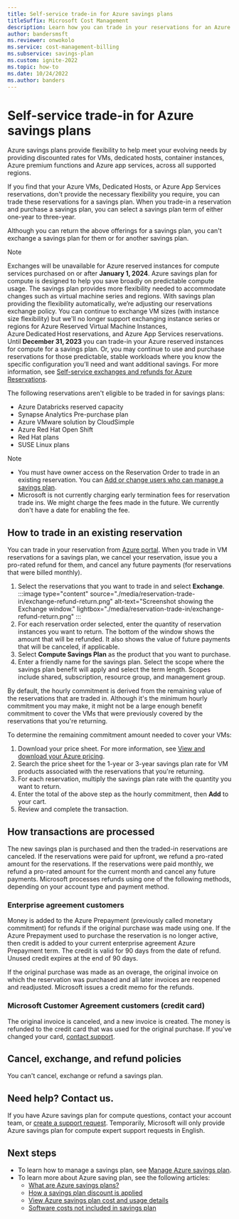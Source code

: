 ```yaml
---
title: Self-service trade-in for Azure savings plans
titleSuffix: Microsoft Cost Management
description: Learn how you can trade in your reservations for an Azure saving plan.
author: bandersmsft
ms.reviewer: onwokolo
ms.service: cost-management-billing
ms.subservice: savings-plan
ms.custom: ignite-2022
ms.topic: how-to
ms.date: 10/24/2022
ms.author: banders
---
```


# Self-service trade-in for Azure savings plans

Azure savings plans provide flexibility to help meet your evolving needs by providing discounted rates for VMs, dedicated hosts, container instances, Azure premium functions and Azure app services, across all supported regions.

If you find that your Azure VMs, Dedicated Hosts, or Azure App Services reservations, don't provide the necessary flexibility you require, you can trade these reservations for a savings plan. When you trade-in a reservation and purchase a savings plan, you can select a savings plan term of either one-year to three-year.

Although you can return the above offerings for a savings plan, you can't exchange a savings plan for them or for another savings plan.

> [!NOTE]
> Exchanges will be unavailable for Azure reserved instances for compute services purchased on or after **January 1, 2024**. Azure savings plan for compute is designed to help you save broadly on predictable compute usage. The savings plan provides more flexibility needed to accommodate changes such as virtual machine series and regions. With savings plan providing the flexibility automatically, we’re adjusting our reservations exchange policy. You can continue to exchange VM sizes (with instance size flexibility) but we'll no longer support exchanging instance series or regions for Azure Reserved Virtual Machine Instances, Azure Dedicated Host reservations, and Azure App Services reservations. Until **December 31, 2023** you can trade-in your Azure reserved instances for compute for a savings plan. Or, you may continue to use and purchase reservations for those predictable, stable workloads where you know the specific configuration you’ll need and want additional savings. For more information, see [Self-service exchanges and refunds for Azure Reservations](../reservations/exchange-and-refund-azure-reservations.md).

The following reservations aren't eligible to be traded in for savings plans:

- Azure Databricks reserved capacity
- Synapse Analytics Pre-purchase plan
- Azure VMware solution by CloudSimple
- Azure Red Hat Open Shift
- Red Hat plans
- SUSE Linux plans

> [!NOTE]
> - You must have owner access on the Reservation Order to trade in an existing reservation. You can [Add or change users who can manage a savings plan](manage-savings-plan.md#who-can-manage-a-savings-plan).
> - Microsoft is not currently charging early termination fees for reservation trade ins. We might charge the fees made in the future. We currently don't have a date for enabling the fee.

## How to trade in an existing reservation

You can trade in your reservation from [Azure portal](https://portal.azure.com/#blade/Microsoft_Azure_Reservations/ReservationsBrowseBlade). When you trade in VM reservations for a savings plan, we cancel your reservation, issue you a pro-rated refund for them, and cancel any future payments (for reservations that were billed monthly).

1. Select the reservations that you want to trade in and select **Exchange**.  
  :::image type="content" source="./media/reservation-trade-in/exchange-refund-return.png" alt-text="Screenshot showing the Exchange window." lightbox="./media/reservation-trade-in/exchange-refund-return.png" :::
1. For each reservation order selected, enter the quantity of reservation instances you want to return. The bottom of the window shows the amount that will be refunded. It also shows the value of future payments that will be canceled, if applicable.
1. Select **Compute Savings Plan** as the product that you want to purchase.
1. Enter a friendly name for the savings plan. Select the scope where the savings plan benefit will apply and select the term length. Scopes include shared, subscription, resource group, and management group.

By default, the hourly commitment is derived from the remaining value of the reservations that are traded in. Although it's the minimum hourly commitment you may make, it might not be a large enough benefit commitment to cover the VMs that were previously covered by the reservations that you're returning.

To determine the remaining commitment amount needed to cover your VMs:

1. Download your price sheet. For more information, see [View and download your Azure pricing](../manage/ea-pricing.md).
1. Search the price sheet for the 1-year or 3-year savings plan rate for VM products associated with the reservations that you're returning.
1. For each reservation, multiply the savings plan rate with the quantity you want to return.
1. Enter the total of the above step as the hourly commitment, then **Add** to your cart.
1. Review and complete the transaction.

## How transactions are processed

The new savings plan is purchased and then the traded-in reservations are canceled. If the reservations were paid for upfront, we refund a pro-rated amount for the reservations. If the reservations were paid monthly, we refund a pro-rated amount for the current month and cancel any future payments. Microsoft processes refunds using one of the following methods, depending on your account type and payment method.

### Enterprise agreement customers

Money is added to the Azure Prepayment (previously called monetary commitment) for refunds if the original purchase was made using one. If the Azure Prepayment used to purchase the reservation is no longer active, then credit is added to your current enterprise agreement Azure Prepayment term. The credit is valid for 90 days from the date of refund. Unused credit expires at the end of 90 days.

If the original purchase was made as an overage, the original invoice on which the reservation was purchased and all later invoices are reopened and readjusted. Microsoft issues a credit memo for the refunds.

### Microsoft Customer Agreement customers (credit card)

The original invoice is canceled, and a new invoice is created. The money is refunded to the credit card that was used for the original purchase. If you've changed your card, [contact support](https://portal.azure.com/#blade/Microsoft_Azure_Support/HelpAndSupportBlade/newsupportrequest).

## Cancel, exchange, and refund policies

You can't cancel, exchange or refund a savings plan.

## Need help? Contact us.

If you have Azure savings plan for compute questions, contact your  account team, or [create a support request](https://portal.azure.com/#blade/Microsoft_Azure_Support/HelpAndSupportBlade/newsupportrequest). Temporarily, Microsoft will only provide Azure savings plan for compute expert support requests in English.

## Next steps

- To learn how to manage a savings plan, see [Manage Azure savings plan](manage-savings-plan.md).
- To learn more about Azure saving plan, see the following articles:
  - [What are Azure savings plans?](savings-plan-compute-overview.md)
  - [How a savings plan discount is applied](discount-application.md)
  - [View Azure savings plan cost and usage details](utilization-cost-reports.md)
  - [Software costs not included in savings plan](software-costs-not-included.md)
